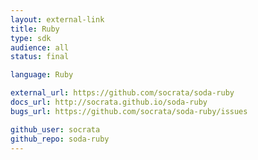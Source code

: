 ```yaml
---
layout: external-link
title: Ruby
type: sdk 
audience: all
status: final

language: Ruby

external_url: https://github.com/socrata/soda-ruby
docs_url: http://socrata.github.io/soda-ruby
bugs_url: https://github.com/socrata/soda-ruby/issues

github_user: socrata
github_repo: soda-ruby
---
```


